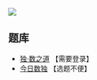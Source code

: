 ![](https://cn.sudoku.today/pic/02/littlekiller/41176_341444.png)

## 题库
- [独·数之道](http://www.sudokufans.org.cn/lx/game.index.php?type=skiller) 【需要登录】
- [今日数独](https://cn.sudoku.today/dailysudoku/) 【选题不便】